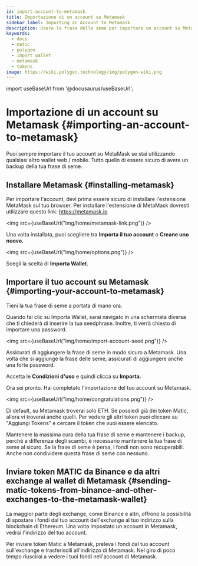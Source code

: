 ```yaml
---
id: import-account-to-metamask
title: Importazione di un account su Metamask
sidebar_label: Importing an Account to Metamask
description: Usare la frase delle seme per importare un account su Metamask
keywords:
  - docs
  - matic
  - polygon
  - import wallet
  - metamask
  - tokens
image: https://wiki.polygon.technology/img/polygon-wiki.png
---
```

import useBaseUrl from '@docusaurus/useBaseUrl';

# Importazione di un account su Metamask {#importing-an-account-to-metamask}

Puoi sempre importare il tuo account su MetaMask se stai utilizzando qualsiasi altro wallet web / mobile. Tutto quello di essere sicuro di avere un backup della tua frase di seme.

## Installare Metamask {#installing-metamask}

Per importare l'account, devi prima essere sicuro di installare l'estensione MetaMask sul tuo browser. Per installare l'estensione di MetaMask dovresti utilizzare questo link: https://metamask.io

<img src={useBaseUrl("img/home/metamask-link.png")} />

Una volta installata, puoi scegliere tra **Importa il tuo account** o **Creane uno nuovo.**

<img src={useBaseUrl("img/home/options.png")} />

Scegli la scelta di **Importa Wallet**.

## Importare il tuo account su Metamask {#importing-your-account-to-metamask}

Tieni la tua frase di seme a portata di mano ora.

Quando fai clic su Importa Wallet, sarai navigato in una schermata diversa che ti chiederà di inserire la tua seedphrase. Inoltre, ti verrà chiesto di importare una password.

<img src={useBaseUrl("img/home/import-account-seed.png")} />

Assicurati di aggiungere la frase di seme in modo sicuro a Metamask. Una volta che si aggiunge la frase delle seme, assicurati di aggiungere anche una forte password.

Accetta le **Condizioni d'uso** e quindi clicca su **Importa.**

Ora sei pronto. Hai completato l'importazione del tuo account su Metamask.

<img src={useBaseUrl("img/home/congratulations.png")} />

Di default, su Metamask troverai solo ETH. Se possiedi già dei token Matic, allora vi troverai anche quelli. Per vedere gli altri token puoi cliccare su "Aggiungi Tokens" e cercare il token che vuoi essere elencato.

Mantenere la massima cura della tua frase di seme e mantenere i backup, perché a differenza degli scambi, è necessario mantenere la tua frase di seme al sicuro. Se la frase di seme è persa, i fondi non sono recuperabili. Anche non condividere questa frase di seme con nessuno.

## Inviare token MATIC da Binance e da altri exchange al wallet di Metamask {#sending-matic-tokens-from-binance-and-other-exchanges-to-the-metamask-wallet}

La maggior parte degli exchange, come Binance e altri, offrono la possibilità di spostare i fondi dal tuo account dell'exchange al tuo indirizzo sulla blockchain di Ethereum. Una volta impostato un account in Metamask, vedrai l'indirizzo del tuo account.

Per inviare token Matic a Metamask, preleva i fondi dal tuo account sull'exchange e trasferiscili all'indirizzo di Metamask. Nel giro di poco tempo riuscirai a vedere i tuoi fondi nell'account di Metamask.